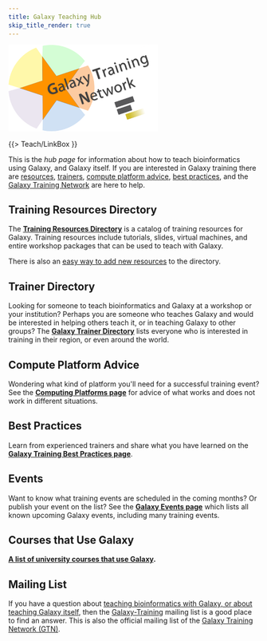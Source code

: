 ```yaml
---
title: Galaxy Teaching Hub
skip_title_render: true
---
```

<div class='center'><a href='/src/teach/index.md'><img src="/src/images/galaxy-logos/GTNLogo300.png" alt="Galaxy Training Network" width="300" /></a></div>


{{> Teach/LinkBox }}

This is the *hub page* for information about how to teach bioinformatics using Galaxy, and Galaxy itself.  If you are interested in Galaxy training there are [resources](/src/teach/resources/index.md), [trainers](/src/teach/trainers/index.md), [compute platform advice](/src/teach/computing-platforms/index.md), [best practices](/src/teach/best-practices/index.md), and the [Galaxy Training Network](/src/teach/gtn/index.md) are here to help.

## Training Resources Directory

The **[Training Resources Directory](/src/teach/resources/index.md)** is a catalog of training resources for Galaxy.  Training resources include tutorials, slides, virtual machines, and entire workshop packages that can be used to teach with Galaxy.

There is also an [easy way to add new resources](/src/teach/resources/index.md#add-a-training-resource) to the directory.

## Trainer Directory

Looking for someone to teach bioinformatics and Galaxy at a workshop or your institution?  Perhaps you are someone who teaches Galaxy and would be interested in helping others teach it, or in teaching Galaxy to other groups?  The **[Galaxy Trainer Directory](/src/teach/trainers/index.md)** lists everyone who is interested in training in their region, or even around the world.  

## Compute Platform Advice

Wondering what kind of platform you'll need for a successful training event?  See the **[Computing Platforms page](/src/teach/computing-platforms/index.md)** for advice of what works and does not work in different situations.

## Best Practices

Learn from experienced trainers and share what you have learned on the **[Galaxy Training Best Practices page](/src/teach/best-practices/index.md)**.  

## Events

Want to know what training events are scheduled in the coming months?  Or publish your event on the list?  See the **[Galaxy Events page](/src/events/index.md)** which lists all known upcoming Galaxy events, including many training events.

## Courses that Use Galaxy

**[A list of university courses that use Galaxy](/src/university-courses/index.md).**

## Mailing List

If you have a question about [teaching bioinformatics with Galaxy, or about teaching Galaxy itself](/src/teach/index.md), then the [Galaxy-Training](http://galaxy-training-mailing-list-archive.35427.n7.nabble.com/) mailing list is a good place to find an answer.  This is also the official mailing list of the [Galaxy Training Network (GTN)](/src/teach/gtn/index.md).
